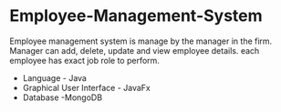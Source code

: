 # Employee-Management-System
Employee management system is manage by the manager in the firm. Manager can add, delete, update and view employee details. each employee has exact job role to perform. 
 - Language - Java
 - Graphical User Interface - JavaFx
 - Database -MongoDB
